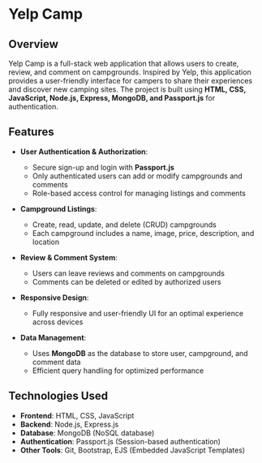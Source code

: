 # Yelp Camp

## Overview
Yelp Camp is a full-stack web application that allows users to create, review, and comment on campgrounds. Inspired by Yelp, this application provides a user-friendly interface for campers to share their experiences and discover new camping sites. The project is built using **HTML, CSS, JavaScript, Node.js, Express, MongoDB, and Passport.js** for authentication.

## Features
- **User Authentication & Authorization**:
  - Secure sign-up and login with **Passport.js**
  - Only authenticated users can add or modify campgrounds and comments
  - Role-based access control for managing listings and comments

- **Campground Listings**:
  - Create, read, update, and delete (CRUD) campgrounds
  - Each campground includes a name, image, price, description, and location

- **Review & Comment System**:
  - Users can leave reviews and comments on campgrounds
  - Comments can be deleted or edited by authorized users

- **Responsive Design**:
  - Fully responsive and user-friendly UI for an optimal experience across devices

- **Data Management**:
  - Uses **MongoDB** as the database to store user, campground, and comment data
  - Efficient query handling for optimized performance

## Technologies Used
- **Frontend**: HTML, CSS, JavaScript
- **Backend**: Node.js, Express.js
- **Database**: MongoDB (NoSQL database)
- **Authentication**: Passport.js (Session-based authentication)
- **Other Tools**: Git, Bootstrap, EJS (Embedded JavaScript Templates)
